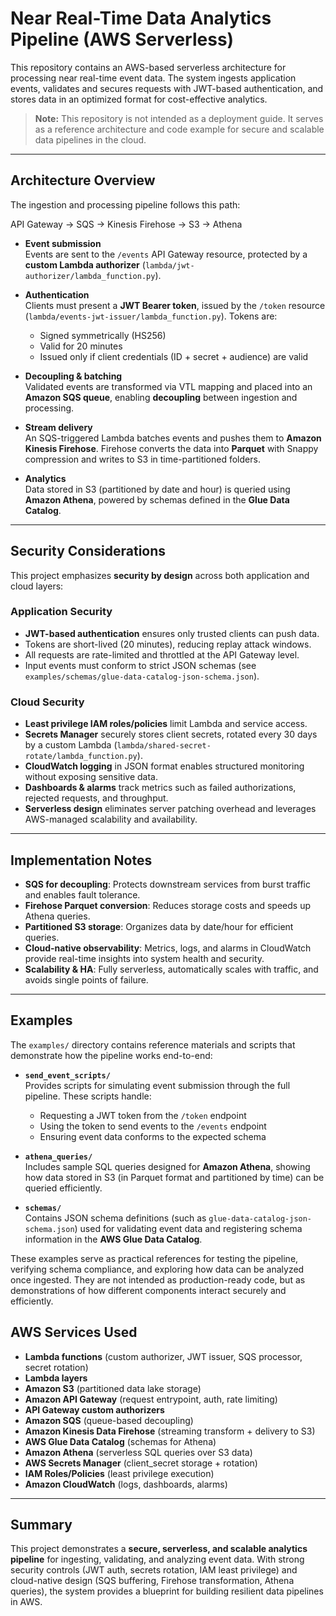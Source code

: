 # Near Real-Time Data Analytics Pipeline (AWS Serverless)

This repository contains an AWS-based serverless architecture for processing near real-time event data. The system ingests application events, validates and secures requests with JWT-based authentication, and stores data in an optimized format for cost-effective analytics.

> **Note:** This repository is not intended as a deployment guide. It serves as a reference architecture and code example for secure and scalable data pipelines in the cloud.  

---

## Architecture Overview

The ingestion and processing pipeline follows this path:

API Gateway -> SQS -> Kinesis Firehose -> S3 -> Athena

- **Event submission**  
  Events are sent to the `/events` API Gateway resource, protected by a **custom Lambda authorizer** (`lambda/jwt-authorizer/lambda_function.py`).  

- **Authentication**  
  Clients must present a **JWT Bearer token**, issued by the `/token` resource (`lambda/events-jwt-issuer/lambda_function.py`). Tokens are:
  - Signed symmetrically (HS256)  
  - Valid for 20 minutes  
  - Issued only if client credentials (ID + secret + audience) are valid  

- **Decoupling & batching**  
  Validated events are transformed via VTL mapping and placed into an **Amazon SQS queue**, enabling **decoupling** between ingestion and processing.  

- **Stream delivery**  
  An SQS-triggered Lambda batches events and pushes them to **Amazon Kinesis Firehose**. Firehose converts the data into **Parquet** with Snappy compression and writes to S3 in time-partitioned folders.  

- **Analytics**  
  Data stored in S3 (partitioned by date and hour) is queried using **Amazon Athena**, powered by schemas defined in the **Glue Data Catalog**.  

---

## Security Considerations

This project emphasizes **security by design** across both application and cloud layers:

### Application Security
- **JWT-based authentication** ensures only trusted clients can push data.  
- Tokens are short-lived (20 minutes), reducing replay attack windows.  
- All requests are rate-limited and throttled at the API Gateway level.  
- Input events must conform to strict JSON schemas (see `examples/schemas/glue-data-catalog-json-schema.json`).  

### Cloud Security
- **Least privilege IAM roles/policies** limit Lambda and service access.  
- **Secrets Manager** securely stores client secrets, rotated every 30 days by a custom Lambda (`lambda/shared-secret-rotate/lambda_function.py`).  
- **CloudWatch logging** in JSON format enables structured monitoring without exposing sensitive data.  
- **Dashboards & alarms** track metrics such as failed authorizations, rejected requests, and throughput.  
- **Serverless design** eliminates server patching overhead and leverages AWS-managed scalability and availability.  

---

## Implementation Notes

- **SQS for decoupling**: Protects downstream services from burst traffic and enables fault tolerance.  
- **Firehose Parquet conversion**: Reduces storage costs and speeds up Athena queries.  
- **Partitioned S3 storage**: Organizes data by date/hour for efficient queries.  
- **Cloud-native observability**: Metrics, logs, and alarms in CloudWatch provide real-time insights into system health and security.  
- **Scalability & HA**: Fully serverless, automatically scales with traffic, and avoids single points of failure.  

---

## Examples

The `examples/` directory contains reference materials and scripts that demonstrate how the pipeline works end-to-end:

- **`send_event_scripts/`**  
  Provides scripts for simulating event submission through the full pipeline. These scripts handle:
  - Requesting a JWT token from the `/token` endpoint  
  - Using the token to send events to the `/events` endpoint  
  - Ensuring event data conforms to the expected schema  

- **`athena_queries/`**  
  Includes sample SQL queries designed for **Amazon Athena**, showing how data stored in S3 (in Parquet format and partitioned by time) can be queried efficiently.  

- **`schemas/`**  
  Contains JSON schema definitions (such as `glue-data-catalog-json-schema.json`) used for validating event data and registering schema information in the **AWS Glue Data Catalog**.  

These examples serve as practical references for testing the pipeline, verifying schema compliance, and exploring how data can be analyzed once ingested. They are not intended as production-ready code, but as demonstrations of how different components interact securely and efficiently.  


## AWS Services Used

- **Lambda functions** (custom authorizer, JWT issuer, SQS processor, secret rotation)  
- **Lambda layers**  
- **Amazon S3** (partitioned data lake storage)  
- **Amazon API Gateway** (request entrypoint, auth, rate limiting)  
- **API Gateway custom authorizers**  
- **Amazon SQS** (queue-based decoupling)  
- **Amazon Kinesis Data Firehose** (streaming transform + delivery to S3)  
- **AWS Glue Data Catalog** (schemas for Athena)  
- **Amazon Athena** (serverless SQL queries over S3 data)  
- **AWS Secrets Manager** (client_secret storage + rotation)  
- **IAM Roles/Policies** (least privilege execution)  
- **Amazon CloudWatch** (logs, dashboards, alarms)  

---

## Summary

This project demonstrates a **secure, serverless, and scalable analytics pipeline** for ingesting, validating, and analyzing event data. With strong security controls (JWT auth, secrets rotation, IAM least privilege) and cloud-native design (SQS buffering, Firehose transformation, Athena queries), the system provides a blueprint for building resilient data pipelines in AWS.  


